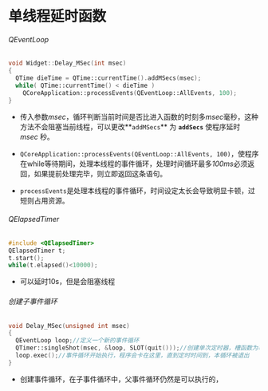 # 单线程延时函数

###### QEventLoop

```c++
void Widget::Delay_MSec(int msec)
{
  QTime dieTime = QTime::currentTime().addMSecs(msec);
  while( QTime::currentTime() < dieTime )
    QCoreApplication::processEvents(QEventLoop::AllEvents, 100);
}
```

* 传入参数*msec*，循环判断当前时间是否比进入函数的时刻多*msec*毫秒，这种方法不会阻塞当前线程，可以更改**`addMSecs`** 为 **`addSecs`** 使程序延时 *msec* 秒。

*  `QCoreApplication::processEvents(QEventLoop::AllEvents, 100)`，使程序在while等待期间，处理本线程的事件循环，处理时间循环最多*100ms*必须返回，如果提前处理完毕，则立即返回这条语句。
* `processEvents`是处理本线程的事件循环，时间设定太长会导致明显卡顿，过短则占用资源。

###### QElapsedTimer

```c++
#include <QElapsedTimer>
QElapsedTimer t;
t.start();
while(t.elapsed()<10000);
```

* 可以延时10s，但是会阻塞线程

###### 创建子事件循环

```c++
void Delay_MSec(unsigned int msec)
{
  QEventLoop loop;//定义一个新的事件循环
  QTimer::singleShot(msec, &loop, SLOT(quit()));//创建单次定时器，槽函数为事件循环的退出函数
  loop.exec();//事件循环开始执行，程序会卡在这里，直到定时时间到，本循环被退出
}
```

* 创建事件循环，在子事件循环中，父事件循环仍然是可以执行的，
